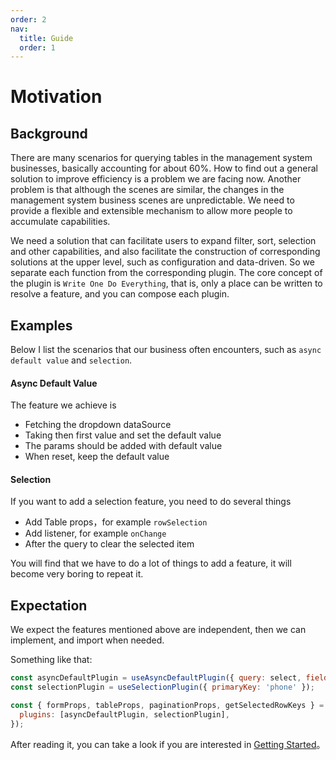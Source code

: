 ```yaml
---
order: 2
nav:
  title: Guide
  order: 1
---
```


# Motivation

## Background

There are many scenarios for querying tables in the management system businesses, basically accounting for about 60%. How to find out a general solution to improve efficiency is a problem we are facing now. Another problem is that although the scenes are similar, the changes in the management system business scenes are unpredictable. We need to provide a flexible and extensible mechanism to allow more people to accumulate capabilities.

We need a solution that can facilitate users to expand filter, sort, selection and other capabilities, and also facilitate the construction of corresponding solutions at the upper level, such as configuration and data-driven. So we separate each function from the corresponding plugin. The core concept of the plugin is `Write One Do Everything`, that is, only a place can be written to resolve a feature, and you can compose each plugin.

## Examples

Below I list the scenarios that our business often encounters, such as `async default value` and `selection`.

#### Async Default Value

The feature we achieve is

- Fetching the dropdown dataSource
- Taking then first value and set the default value
- The params should be added with default value
- When reset, keep the default value

#### Selection

If you want to add a selection feature, you need to do several things

- Add Table props，for example `rowSelection`
- Add listener, for example `onChange`
- After the query to clear the selected item

You will find that we have to do a lot of things to add a feature,
it will become very boring to repeat it.

## Expectation

We expect the features mentioned above are independent, then we can implement, and import when needed. 

Something like that:

```js
const asyncDefaultPlugin = useAsyncDefaultPlugin({ query: select, field: 'name' });
const selectionPlugin = useSelectionPlugin({ primaryKey: 'phone' });

const { formProps, tableProps, paginationProps, getSelectedRowKeys } = useNextFormTable(list, {
  plugins: [asyncDefaultPlugin, selectionPlugin],
});
```

After reading it, you can take a look if you are interested in [Getting Started](./getting-started)。

